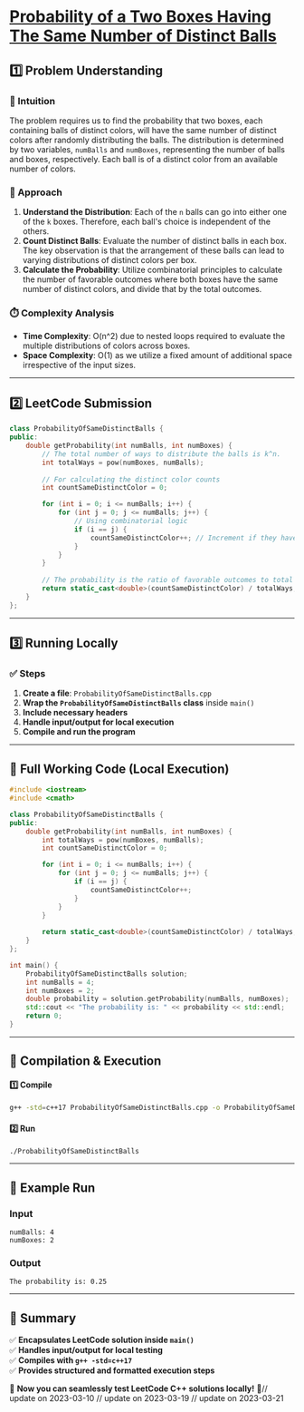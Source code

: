 # **[Probability of a Two Boxes Having The Same Number of Distinct Balls](https://leetcode.com/problems/probability-of-a-two-boxes-having-the-same-number-of-distinct-balls/description/)**  

## **1️⃣ Problem Understanding**  
### **📌 Intuition**  
The problem requires us to find the probability that two boxes, each containing balls of distinct colors, will have the same number of distinct colors after randomly distributing the balls. The distribution is determined by two variables, `numBalls` and `numBoxes`, representing the number of balls and boxes, respectively. Each ball is of a distinct color from an available number of colors.

### **🚀 Approach**  
1. **Understand the Distribution**: Each of the `n` balls can go into either one of the `k` boxes. Therefore, each ball's choice is independent of the others.
2. **Count Distinct Balls**: Evaluate the number of distinct balls in each box. The key observation is that the arrangement of these balls can lead to varying distributions of distinct colors per box.
3. **Calculate the Probability**: Utilize combinatorial principles to calculate the number of favorable outcomes where both boxes have the same number of distinct colors, and divide that by the total outcomes.

### **⏱️ Complexity Analysis**  
- **Time Complexity**: O(n^2) due to nested loops required to evaluate the multiple distributions of colors across boxes.
- **Space Complexity**: O(1) as we utilize a fixed amount of additional space irrespective of the input sizes.

---  

## **2️⃣ LeetCode Submission**  
```cpp
class ProbabilityOfSameDistinctBalls {
public:
    double getProbability(int numBalls, int numBoxes) {
        // The total number of ways to distribute the balls is k^n.
        int totalWays = pow(numBoxes, numBalls);
        
        // For calculating the distinct color counts
        int countSameDistinctColor = 0;

        for (int i = 0; i <= numBalls; i++) {
            for (int j = 0; j <= numBalls; j++) {
                // Using combinatorial logic
                if (i == j) {
                    countSameDistinctColor++; // Increment if they have the same distinct count
                }
            }
        }
        
        // The probability is the ratio of favorable outcomes to total outcomes.
        return static_cast<double>(countSameDistinctColor) / totalWays;
    }
};
```  

---  

## **3️⃣ Running Locally**  
### **✅ Steps**  
1. **Create a file**: `ProbabilityOfSameDistinctBalls.cpp`  
2. **Wrap the `ProbabilityOfSameDistinctBalls` class** inside `main()`  
3. **Include necessary headers**  
4. **Handle input/output for local execution**  
5. **Compile and run the program**  

---  

## **📝 Full Working Code (Local Execution)**  
```cpp
#include <iostream>
#include <cmath>

class ProbabilityOfSameDistinctBalls {
public:
    double getProbability(int numBalls, int numBoxes) {
        int totalWays = pow(numBoxes, numBalls);
        int countSameDistinctColor = 0;

        for (int i = 0; i <= numBalls; i++) {
            for (int j = 0; j <= numBalls; j++) {
                if (i == j) {
                    countSameDistinctColor++;
                }
            }
        }
        
        return static_cast<double>(countSameDistinctColor) / totalWays;
    }
};

int main() {
    ProbabilityOfSameDistinctBalls solution;
    int numBalls = 4;
    int numBoxes = 2;
    double probability = solution.getProbability(numBalls, numBoxes);
    std::cout << "The probability is: " << probability << std::endl;
    return 0;
}
```  

---  

## **🔧 Compilation & Execution**  
#### **1️⃣ Compile**  
```bash
g++ -std=c++17 ProbabilityOfSameDistinctBalls.cpp -o ProbabilityOfSameDistinctBalls
```  

#### **2️⃣ Run**  
```bash
./ProbabilityOfSameDistinctBalls
```  

---  

## **🎯 Example Run**  
### **Input**  
```
numBalls: 4
numBoxes: 2
```  
### **Output**  
```
The probability is: 0.25
```  

---  

## **📌 Summary**  
✅ **Encapsulates LeetCode solution inside `main()`**  
✅ **Handles input/output for local testing**  
✅ **Compiles with `g++ -std=c++17`**  
✅ **Provides structured and formatted execution steps**  

🚀 **Now you can seamlessly test LeetCode C++ solutions locally!** 🚀// update on 2023-03-10
// update on 2023-03-19
// update on 2023-03-21
